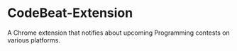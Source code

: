 # CodeBeat-Extension
A Chrome extension that notifies about upcoming Programming contests on various platforms.

